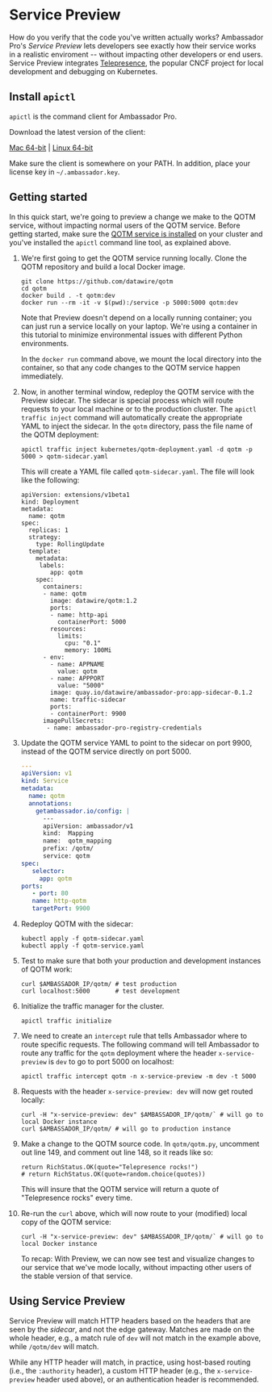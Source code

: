 # Service Preview

How do you verify that the code you've written actually works? Ambassador Pro's *Service Preview* lets developers see exactly how their service works in a realistic enviroment -- without impacting other developers or end users. Service Preview integrates [Telepresence](https://www.telepresence.io), the popular CNCF project for local development and debugging on Kubernetes.

## Install `apictl`

`apictl` is the command client for Ambassador Pro.

Download the latest version of the client:

<a class="apictl-dl" href="https://s3.amazonaws.com/datawire-static-files/apictl/0.1.2/darwin/amd64/apictl">Mac 64-bit</a> |
<a class="apictl-linux-dl" href="https://s3.amazonaws.com/datawire-static-files/apictl/0.1.2/linux/amd64/apictl">Linux 64-bit</a>

Make sure the client is somewhere on your PATH. In addition, place your license key in `~/.ambassador.key`.

## Getting started

In this quick start, we're going to preview a change we make to the QOTM service, without impacting normal users of the QOTM service. Before getting started, make sure the [QOTM service is installed](https://www.getambassador.io/user-guide/getting-started#5-adding-a-service) on your cluster and you've installed the `apictl` command line tool, as explained above.

1. We're first going to get the QOTM service running locally. Clone the QOTM repository and build a local Docker image.

    ```
    git clone https://github.com/datawire/qotm
    cd qotm
    docker build . -t qotm:dev
    docker run --rm -it -v $(pwd):/service -p 5000:5000 qotm:dev
    ```

    Note that Preview doesn't depend on a locally running container; you can just run a service locally on your laptop. We're using a container in this tutorial to minimize environmental issues with different Python environments.

    In the `docker run` command above, we mount the local directory into the container, so that any code changes to the QOTM service happen immediately. 

2. Now, in another terminal window, redeploy the QOTM service with the Preview sidecar. The sidecar is special process which will route requests to your local machine or to the production cluster. The `apictl traffic inject` command will automatically create the appropriate YAML to inject the sidecar. In the `qotm` directory, pass the file name of the QOTM deployment:

   ```
   apictl traffic inject kubernetes/qotm-deployment.yaml -d qotm -p 5000 > qotm-sidecar.yaml
   ```

   This will create a YAML file called `qotm-sidecar.yaml`. The file will look like the following:

   ```
   apiVersion: extensions/v1beta1
   kind: Deployment
   metadata:
     name: qotm
   spec:
     replicas: 1
     strategy:
       type: RollingUpdate
     template:
       metadata:
        labels:
           app: qotm
       spec:
         containers:
         - name: qotm
           image: datawire/qotm:1.2
           ports:
           - name: http-api
             containerPort: 5000
           resources:
             limits:
               cpu: "0.1"
               memory: 100Mi
         - env:
           - name: APPNAME
             value: qotm
           - name: APPPORT
             value: "5000"
           image: quay.io/datawire/ambassador-pro:app-sidecar-0.1.2
           name: traffic-sidecar
           ports:
           - containerPort: 9900
         imagePullSecrets:
          - name: ambassador-pro-registry-credentials
   ```

3. Update the QOTM service YAML to point to the sidecar on port 9900, instead of the QOTM service directly on port 5000.

   ```yaml
   ---
   apiVersion: v1
   kind: Service
   metadata:
     name: qotm
     annotations:
       getambassador.io/config: |
         ---
         apiVersion: ambassador/v1
         kind:  Mapping
         name:  qotm_mapping
         prefix: /qotm/
         service: qotm
   spec:
      selector:
        app: qotm
   ports:
      - port: 80
      name: http-qotm
      targetPort: 9900
   ```

4. Redeploy QOTM with the sidecar:

   ```
   kubectl apply -f qotm-sidecar.yaml
   kubectl apply -f qotm-service.yaml
   ```

5. Test to make sure that both your production and development instances of QOTM work:

    ```
    curl $AMBASSADOR_IP/qotm/ # test production
    curl localhost:5000       # test development
    ```

6. Initialize the traffic manager for the cluster.

    ```
    apictl traffic initialize
    ```

7. We need to create an `intercept` rule that tells Ambassador where to route specific requests. The following command will tell Ambassador to route any traffic for the `qotm` deployment where the header `x-service-preview` is `dev` to go to port 5000 on localhost:

    ```
    apictl traffic intercept qotm -n x-service-preview -m dev -t 5000
    ```

8. Requests with the header `x-service-preview: dev` will now get routed locally:

    ```
    curl -H "x-service-preview: dev" $AMBASSADOR_IP/qotm/` # will go to local Docker instance
    curl $AMBASSADOR_IP/qotm/ # will go to production instance
    ```

9. Make a change to the QOTM source code. In `qotm/qotm.py`, uncomment out line 149, and comment out line 148, so it reads like so:

    ```
    return RichStatus.OK(quote="Telepresence rocks!")
    # return RichStatus.OK(quote=random.choice(quotes))
    ```

    This will insure that the QOTM service will return a quote of "Telepresence rocks" every time.

10. Re-run the `curl` above, which will now route to your (modified) local copy of the QOTM service:

    ```
    curl -H "x-service-preview: dev" $AMBASSADOR_IP/qotm/` # will go to local Docker instance
    ```

    To recap: With Preview, we can now see test and visualize changes to our service that we've mode locally, without impacting other users of the stable version of that service.

## Using Service Preview

Service Preview will match HTTP headers based on the headers that are seen by the *sidecar*, and not the edge gateway. Matches are made on the whole header, e.g., a match rule of `dev` will not match in the example above, while `/qotm/dev` will match.

While any HTTP header will match, in practice, using host-based routing (i.e., the `:authority` header), a custom HTTP header (e.g., the `x-service-preview` header used above), or an authentication header is recommended.